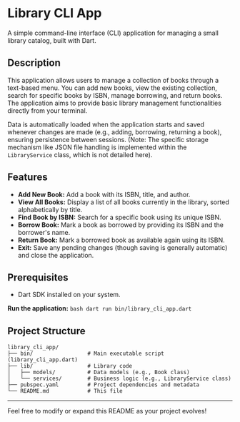 # Library CLI App

A simple command-line interface (CLI) application for managing a small library catalog, built with Dart.

## Description

This application allows users to manage a collection of books through a text-based menu. You can add new books, view the existing collection, search for specific books by ISBN, manage borrowing, and return books. The application aims to provide basic library management functionalities directly from your terminal.

Data is automatically loaded when the application starts and saved whenever changes are made (e.g., adding, borrowing, returning a book), ensuring persistence between sessions. (Note: The specific storage mechanism like JSON file handling is implemented within the `LibraryService` class, which is not detailed here).

## Features

- **Add New Book:** Add a book with its ISBN, title, and author.
- **View All Books:** Display a list of all books currently in the library, sorted alphabetically by title.
- **Find Book by ISBN:** Search for a specific book using its unique ISBN.
- **Borrow Book:** Mark a book as borrowed by providing its ISBN and the borrower's name.
- **Return Book:** Mark a borrowed book as available again using its ISBN.
- **Exit:** Save any pending changes (though saving is generally automatic) and close the application.

## Prerequisites

- Dart SDK installed on your system.

**Run the application:**
`bash
    dart run bin/library_cli_app.dart
    `

## Project Structure

```
library_cli_app/
├── bin/                 # Main executable script (library_cli_app.dart)
├── lib/                 # Library code
│   ├── models/          # Data models (e.g., Book class)
│   └── services/        # Business logic (e.g., LibraryService class)
├── pubspec.yaml         # Project dependencies and metadata
└── README.md            # This file
```

---

Feel free to modify or expand this README as your project evolves!

